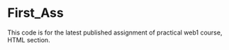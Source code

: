 # First_Ass
This code is for the latest published assignment of practical web1 course, HTML section.
